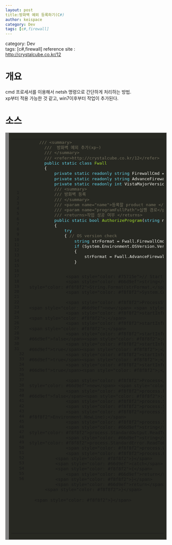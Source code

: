 ```yaml
---
layout: post
title:방화벽 예외 등록하기(C#)
author: keispace
category: Dev
tags: [c#,firewall]
---
```


category: Dev  
tags: [c\#,firewall]
reference site :  
http://crystalcube.co.kr/12  

# 개요 
cmd 프로세서를 이용해서 netsh 명령으로 간단하게 처리하는 방법.  
xp부터 적용 가능한 것 같고, win7이후부터 작업이 추가된다.  

# 소스


<div style="background: #272822; overflow:auto;width:auto;border:solid gray;border-width:.1em .1em .1em .8em;padding:.2em .6em;"><table><tbody><tr><td><pre style="margin: 0; line-height: 125%"> 1
 2
 3
 4
 5
 6
 7
 8
 9
10
11
12
13
14
15
16
17
18
19
20
21
22
23
24
25
26
27
28
29
30
31
  32
  33
  34
  35
  36
  37
  38
  39
  40
  41
  42
  43
  44
  45
  46
  47
  48
  49
  50
  51
  52
  53
  54
  55
  56</pre></td><td><pre style="margin: 0; line-height: 125%">    <span style="color: #75715e">/// &lt;summary&gt;</span>
      <span style="color: #75715e">///  방화벽 예외 추가(xp~)</span>
      <span style="color: #75715e">/// &lt;/summary&gt;</span>
      <span style="color: #75715e">/// &lt;refer&gt;http://crystalcube.co.kr/12&lt;/refer&gt;</span>
      <span style="color: #66d9ef">public</span> <span style="color: #66d9ef">static</span> <span style="color: #66d9ef">class</span> <span style="color: #a6e22e">Fwall</span>
      <span style="color: #f8f8f2">{</span>
          <span style="color: #66d9ef">private</span> <span style="color: #66d9ef">static</span> <span style="color: #66d9ef">readonly</span> <span style="color: #66d9ef">string</span> <span style="color: #f8f8f2">FirewallCmd</span> <span style="color: #f8f8f2">=</span> <span style="color: #e6db74">"netsh firewall add allowedprogram \"{1}\" \"{0}\" ENABLE"</span><span style="color: #f8f8f2">;</span>
          <span style="color: #66d9ef">private</span> <span style="color: #66d9ef">static</span> <span style="color: #66d9ef">readonly</span> <span style="color: #66d9ef">string</span> <span style="color: #f8f8f2">AdvanceFirewallCmd</span> <span style="color: #f8f8f2">=</span> <span style="color: #e6db74">"netsh advfirewall firewall add rule name=\"{0}\" dir=in action=allow program=\"{1}\" enable=yes"</span><span style="color: #f8f8f2">;</span>
          <span style="color: #66d9ef">private</span> <span style="color: #66d9ef">static</span> <span style="color: #66d9ef">readonly</span> <span style="color: #66d9ef">int</span> <span style="color: #f8f8f2">VistaMajorVersion</span> <span style="color: #f8f8f2">=</span> <span style="color: #ae81ff">6</span><span style="color: #f8f8f2">;</span>
          <span style="color: #75715e">/// &lt;summary&gt;</span>
          <span style="color: #75715e">/// 방화벽 등록 </span>
          <span style="color: #75715e">/// &lt;/summary&gt;</span>
          <span style="color: #75715e">/// &lt;param name="name"&gt;등록할 product name &lt;/param&gt;</span>
          <span style="color: #75715e">/// &lt;param name="programFullPath"&gt;실행 경로&lt;/param&gt;</span>
          <span style="color: #75715e">/// &lt;returns&gt;작업 성공 여부 &lt;/returns&gt;</span>
          <span style="color: #66d9ef">public</span> <span style="color: #66d9ef">static</span> <span style="color: #66d9ef">bool</span> <span style="color: #a6e22e">AuthorizeProgram</span><span style="color: #f8f8f2">(</span><span style="color: #66d9ef">string</span> <span style="color: #f8f8f2">name,</span> <span style="color: #66d9ef">string</span> <span style="color: #f8f8f2">programFullPath)</span>
          <span style="color: #f8f8f2">{</span>
              <span style="color: #66d9ef">try</span>
              <span style="color: #f8f8f2">{</span> <span style="color: #75715e">// OS version check</span>
                  <span style="color: #66d9ef">string</span> <span style="color: #f8f8f2">strFormat</span> <span style="color: #f8f8f2">=</span> <span style="color: #f8f8f2">Fwall.FirewallCmd;</span>
                  <span style="color: #66d9ef">if</span> <span style="color: #f8f8f2">(System.Environment.OSVersion.Version.Major</span> <span style="color: #f8f8f2">&gt;=</span> <span style="color: #f8f8f2">Fwall.VistaMajorVersion)</span>
                  <span style="color: #f8f8f2">{</span>
                      <span style="color: #f8f8f2">strFormat</span> <span style="color: #f8f8f2">=</span> <span style="color: #f8f8f2">Fwall.AdvanceFirewallCmd;</span>
                  <span style="color: #f8f8f2">}</span>

                  <span style="color: #75715e">// Start to register </span>
                  <span style="color: #66d9ef">string</span> <span style="color: #f8f8f2">command</span> <span style="color: #f8f8f2">=</span> <span style="color: #f8f8f2">String.Format(strFormat,</span> <span style="color: #f8f8f2">name,</span> <span style="color: #f8f8f2">programFullPath);</span>
                  <span style="color: #f8f8f2">System.Console.WriteLine(command);</span>

                  <span style="color: #f8f8f2">ProcessStartInfo</span> <span style="color: #f8f8f2">startInfo</span> <span style="color: #f8f8f2">=</span> <span style="color: #66d9ef">new</span> <span style="color: #f8f8f2">ProcessStartInfo();</span>
                  <span style="color: #f8f8f2">startInfo.CreateNoWindow</span> <span style="color: #f8f8f2">=</span> <span style="color: #66d9ef">true</span><span style="color: #f8f8f2">;</span>
                  <span style="color: #f8f8f2">startInfo.FileName</span> <span style="color: #f8f8f2">=</span> <span style="color: #e6db74">"cmd.exe"</span><span style="color: #f8f8f2">;</span>
                  <span style="color: #f8f8f2">startInfo.UseShellExecute</span> <span style="color: #f8f8f2">=</span> <span style="color: #66d9ef">false</span><span style="color: #f8f8f2">;</span>
                  <span style="color: #f8f8f2">startInfo.RedirectStandardInput</span> <span style="color: #f8f8f2">=</span> <span style="color: #66d9ef">true</span><span style="color: #f8f8f2">;</span>
                  <span style="color: #f8f8f2">startInfo.RedirectStandardOutput</span> <span style="color: #f8f8f2">=</span> <span style="color: #66d9ef">true</span><span style="color: #f8f8f2">;</span>
                  <span style="color: #f8f8f2">startInfo.RedirectStandardError</span> <span style="color: #f8f8f2">=</span> <span style="color: #66d9ef">true</span><span style="color: #f8f8f2">;</span>

                  <span style="color: #f8f8f2">Process</span> <span style="color: #f8f8f2">process</span> <span style="color: #f8f8f2">=</span> <span style="color: #66d9ef">new</span> <span style="color: #f8f8f2">Process();</span>
                  <span style="color: #f8f8f2">process.EnableRaisingEvents</span> <span style="color: #f8f8f2">=</span> <span style="color: #66d9ef">false</span><span style="color: #f8f8f2">;</span>
                  <span style="color: #f8f8f2">process.StartInfo</span> <span style="color: #f8f8f2">=</span> <span style="color: #f8f8f2">startInfo;</span>
                  <span style="color: #f8f8f2">process.Start();</span>
                  <span style="color: #f8f8f2">process.StandardInput.Write(command</span> <span style="color: #f8f8f2">+</span> <span style="color: #f8f8f2">Environment.NewLine);</span>
                  <span style="color: #f8f8f2">process.StandardInput.Close();</span>
                  <span style="color: #66d9ef">string</span> <span style="color: #f8f8f2">result</span> <span style="color: #f8f8f2">=</span> <span style="color: #f8f8f2">process.StandardOutput.ReadToEnd();</span>
                  <span style="color: #66d9ef">string</span> <span style="color: #f8f8f2">error</span> <span style="color: #f8f8f2">=</span> <span style="color: #f8f8f2">process.StandardError.ReadToEnd();</span>
                  <span style="color: #f8f8f2">process.WaitForExit();</span>
                  <span style="color: #f8f8f2">process.Close();</span>
              <span style="color: #f8f8f2">}</span>
              <span style="color: #66d9ef">catch</span>
              <span style="color: #f8f8f2">{</span>
                  <span style="color: #66d9ef">return</span> <span style="color: #66d9ef">false</span><span style="color: #f8f8f2">;</span>
              <span style="color: #f8f8f2">}</span>
              <span style="color: #66d9ef">return</span> <span style="color: #66d9ef">true</span><span style="color: #f8f8f2">;</span>
          <span style="color: #f8f8f2">}</span>

      <span style="color: #f8f8f2">}</span>
  </pre><pre style="margin: 0; line-height: 125%"><span style="color: #f8f8f2">
  </span></pre><pre style="margin: 0; line-height: 125%"><span style="color: #f8f8f2">
  </span></pre><pre style="margin: 0; line-height: 125%"><span style="color: #f8f8f2">
  </span></pre></td></tr></tbody></table></div>
  
